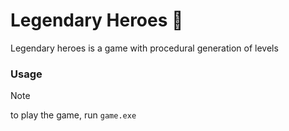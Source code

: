 # Legendary Heroes 👾
Legendary heroes is a game with procedural generation of levels
### Usage
> [!NOTE]
> to play the game, run ```game.exe```
